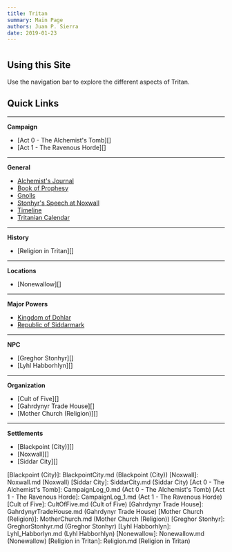 ```yaml
---
title: Tritan
summary: Main Page
authors: Juan P. Sierra
date: 2019-01-23
---
```


# 


## Using this Site

Use the navigation bar to explore the different aspects of Tritan.

## Quick Links

*********
**Campaign**

- [Act 0 - The Alchemist's Tomb][]
- [Act 1 - The Ravenous Horde][]

*********
**General**

- [Alchemist's Journal][]
- [Book of Prophesy][]
- [Gnolls][]
- [Stonhyr's Speech at Noxwall][]
- [Timeline][]
- [Tritanian Calendar][]

*********
**History**

- [Religion in Tritan][]

*********
**Locations**

- [Nonewallow][]

*********
**Major Powers**

- [Kingdom of Dohlar][]
- [Republic of Siddarmark][]

*********
**NPC**

- [Greghor Stonhyr][]
- [Lyhl Habborhlyn][]

*********
**Organization**

- [Cult of Five][]
- [Gahrdynyr Trade House][]
- [Mother Church (Religion)][]

*********
**Settlements**

- [Blackpoint (City)][]
- [Noxwall][]
- [Siddar City][]






[Alchemist's Journal]: AlchemistJournal.md (Alchemist's Journal)
[Book of Prophesy]: Prophesy.md (Book of Prophesy)
[Gnolls]: Gnolls.md (Gnolls)
[Stonhyr's Speech at Noxwall]: StonhyrNoxwallSpeech.md (Stonhyr's Speech at Noxwall)
[Timeline]: Timeline.md (Timeline)
[Tritanian Calendar]: Calendar.md (Tritanian Calendar)
[Kingdom of Dohlar]: Blackpoint.md (Kingdom of Dohlar)
[Republic of Siddarmark]: Republic.md (Republic of Siddarmark)
[Blackpoint (City)]: BlackpointCity.md (Blackpoint (City))
[Noxwall]: Noxwall.md (Noxwall)
[Siddar City]: SiddarCity.md (Siddar City)
[Act 0 - The Alchemist's Tomb]: CampaignLog_0.md (Act 0 - The Alchemist's Tomb)
[Act 1 - The Ravenous Horde]: CampaignLog_1.md (Act 1 - The Ravenous Horde)
[Cult of Five]: CultOfFive.md (Cult of Five)
[Gahrdynyr Trade House]: GahrdynyrTradeHouse.md (Gahrdynyr Trade House)
[Mother Church (Religion)]: MotherChurch.md (Mother Church (Religion))
[Greghor Stonhyr]: GreghorStonhyr.md (Greghor Stonhyr)
[Lyhl Habborhlyn]: Lyhl_Habborlyn.md (Lyhl Habborhlyn)
[Nonewallow]: Nonewallow.md (Nonewallow)
[Religion in Tritan]: Religion.md (Religion in Tritan)